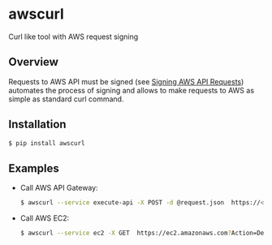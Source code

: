 # awscurl
Curl like tool with AWS request signing


## Overview 
Requests to AWS API must be signed (see [Signing AWS API Requests](http://docs.aws.amazon.com/general/latest/gr/signing_aws_api_requests.html)) 
automates the process of signing and allows to make requests to AWS as simple as standard curl command.


## Installation
  ```sh
  $ pip install awscurl
  ```

## Examples
* Call AWS API Gateway: 
  ```sh
  $ awscurl --service execute-api -X POST -d @request.json  https://<yourhost>.execute-api.us-east-1.amazonaws.com/<your resource>
  ```
  
* Call AWS EC2: 
  ```sh
  $ awscurl --service ec2 -X GET  https://ec2.amazonaws.com?Action=DescribeRegions&Version=2013-10-15
  ```
